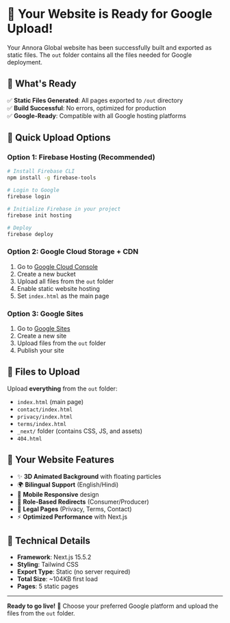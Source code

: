 # 🚀 Your Website is Ready for Google Upload!

Your Annora Global website has been successfully built and exported as static files. The `out` folder contains all the files needed for Google deployment.

## 📁 What's Ready

✅ **Static Files Generated**: All pages exported to `/out` directory  
✅ **Build Successful**: No errors, optimized for production  
✅ **Google-Ready**: Compatible with all Google hosting platforms  

## 🎯 Quick Upload Options

### Option 1: Firebase Hosting (Recommended)
```bash
# Install Firebase CLI
npm install -g firebase-tools

# Login to Google
firebase login

# Initialize Firebase in your project
firebase init hosting

# Deploy
firebase deploy
```

### Option 2: Google Cloud Storage + CDN
1. Go to [Google Cloud Console](https://console.cloud.google.com)
2. Create a new bucket
3. Upload all files from the `out` folder
4. Enable static website hosting
5. Set `index.html` as the main page

### Option 3: Google Sites
1. Go to [Google Sites](https://sites.google.com)
2. Create a new site
3. Upload files from the `out` folder
4. Publish your site

## 📂 Files to Upload

Upload **everything** from the `out` folder:
- `index.html` (main page)
- `contact/index.html`
- `privacy/index.html` 
- `terms/index.html`
- `_next/` folder (contains CSS, JS, and assets)
- `404.html`

## 🌟 Your Website Features

- ✨ **3D Animated Background** with floating particles
- 🌍 **Bilingual Support** (English/Hindi)
- 📱 **Mobile Responsive** design
- 🎯 **Role-Based Redirects** (Consumer/Producer)
- 📄 **Legal Pages** (Privacy, Terms, Contact)
- ⚡ **Optimized Performance** with Next.js

## 🔧 Technical Details

- **Framework**: Next.js 15.5.2
- **Styling**: Tailwind CSS
- **Export Type**: Static (no server required)
- **Total Size**: ~104KB first load
- **Pages**: 5 static pages

---

**Ready to go live!** 🎉 Choose your preferred Google platform and upload the files from the `out` folder.